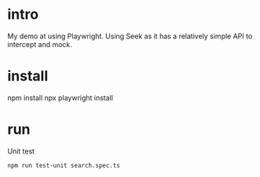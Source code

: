 # intro

My demo at using Playwright. Using Seek as it has a relatively simple API to intercept and mock.

# install

npm install
npx playwright install

# run

Unit test

`npm run test-unit search.spec.ts`
